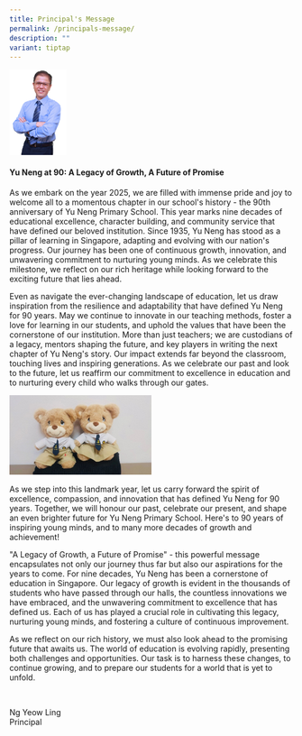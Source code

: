 ```yaml
---
title: Principal's Message
permalink: /principals-message/
description: ""
variant: tiptap
---
```

<div class="isomer-image-wrapper">
<img style="width:20%" height="auto" width="100%" src="/images/Mr%20Ng%202023.jpg">
</div>
<p></p>
<h4><strong>Yu Neng at 90: A Legacy of Growth, A Future of Promise</strong></h4>
<p>As we embark on the year 2025, we are filled with immense pride and joy
to welcome all to a momentous chapter in our school's history - the 90th
anniversary of Yu Neng Primary School. This year marks nine decades of
educational excellence, character building, and community service that
have defined our beloved institution. Since 1935, Yu Neng has stood as
a pillar of learning in Singapore, adapting and evolving with our nation's
progress. Our journey has been one of continuous growth, innovation, and
unwavering commitment to nurturing young minds. As we celebrate this milestone,
we reflect on our rich heritage while looking forward to the exciting future
that lies ahead.</p>
<p></p>
<p>Even as navigate the ever-changing landscape of education, let us draw
inspiration from the resilience and adaptability that have defined Yu Neng
for 90 years. May we continue to innovate in our teaching methods, foster
a love for learning in our students, and uphold the values that have been
the cornerstone of our institution. More than just teachers; we are custodians
of a legacy, mentors shaping the future, and key players in writing the
next chapter of Yu Neng's story. Our impact extends far beyond the classroom,
touching lives and inspiring generations. As we celebrate our past and
look to the future, let us reaffirm our commitment to excellence in education
and to nurturing every child who walks through our gates.</p>
<p></p>
<div class="isomer-image-wrapper">
<img style="width: 50%;" height="auto" width="100%" alt="" src="/images/Bear_1.jpg">
</div>
<p></p>
<p>As we step into this landmark year, let us carry forward the spirit of
excellence, compassion, and innovation that has defined Yu Neng for 90
years. Together, we will honour our past, celebrate our present, and shape
an even brighter future for Yu Neng Primary School. Here's to 90 years
of inspiring young minds, and to many more decades of growth and achievement!</p>
<p></p>
<p>"A Legacy of Growth, a Future of Promise" - this powerful message encapsulates
not only our journey thus far but also our aspirations for the years to
come. For nine decades, Yu Neng has been a cornerstone of education in
Singapore. Our legacy of growth is evident in the thousands of students
who have passed through our halls, the countless innovations we have embraced,
and the unwavering commitment to excellence that has defined us. Each of
us has played a crucial role in cultivating this legacy, nurturing young
minds, and fostering a culture of continuous improvement.</p>
<p>As we reflect on our rich history, we must also look ahead to the promising
future that awaits us. The world of education is evolving rapidly, presenting
both challenges and opportunities. Our task is to harness these changes,
to continue growing, and to prepare our students for a world that is yet
to unfold.</p>
<p>&nbsp;</p>
<p>Ng Yeow Ling
<br>Principal</p>
<p></p>
<p></p>
<p></p>
<p></p>